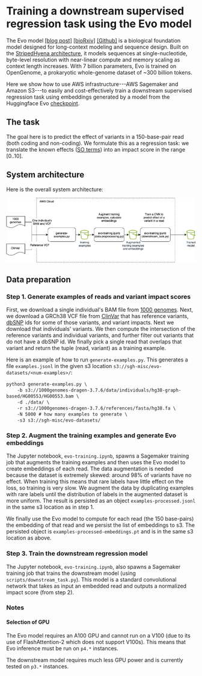 # Training a downstream supervised regression task using the Evo model

The Evo model [[blog post]](https://arcinstitute.org/news/blog/evo) [[bioRxiv]](https://www.biorxiv.org/content/10.1101/2024.02.27.582234v1) [[Github]](https://github.com/evo-design/evo) is a biological foundation model designed for long-context modeling and sequence design. Built on the [StripedHyena architecture](https://github.com/togethercomputer/stripedhyena), it models sequences at single-nucleotide, byte-level resolution with near-linear compute and memory scaling as context length increases. With 7 billion parameters, Evo is trained on OpenGenome, a prokaryotic whole-genome dataset of  ~300 billion tokens.

Here we show how to use AWS infrastructure---AWS Sagemaker and Amazon S3---to easily and cost-effectively train a downstream supervised regression task using embeddings generated by a model from the Huggingface Evo [checkpoint](https://huggingface.co/togethercomputer/evo-1-8k-base).

## The task

The goal here is to predict the effect of variants in a 150-base-pair read (both coding and non-coding). We formulate this as a regression task: we translate the known effects ([SO terms](http://www.sequenceontology.org)) into an impact score in the range [0..10].

## System architecture

Here is the overall system architecture:

![system architecture](resources/evo-model-architecture.png "System Architecture")

## Data preparation

### Step 1. Generate examples of reads and variant impact scores

First, we download a single individual's BAM file from [1000 genomes](https://www.internationalgenome.org).
Next, we download a GRCh38 VCF file from [ClinVar](https://www.ncbi.nlm.nih.gov/clinvar/) that has reference variants, [dbSNP](https://www.ncbi.nlm.nih.gov/snp/) ids for some of those variants, and variant impacts. Next we download that individuals' variants. We then compute the intersection of the reference variants and individual variants, and further filter out variants that do not have a dbSNP id. We finally pick a single read that overlaps that variant and return the tuple (read, variant) as a training example.

Here is an example of how to run `generate-examples.py`. This generates a file `examples.jsonl` in the given s3 location
`s3://sgh-misc/evo-datasets/<num-examples>/`:

```
python3 generate-examples.py \
    -b s3://1000genomes-dragen-3.7.6/data/individuals/hg38-graph-based/HG00553/HG00553.bam \
    -d ./data/ \
    -r s3://1000genomes-dragen-3.7.6/references/fasta/hg38.fa \
    -N 5000 # how many examples to generate \
    -s3 s3://sgh-misc/evo-datasets/
```

### Step 2. Augment the training examples and generate Evo embeddings

The Jupyter notebook, `evo-training.ipynb`, spawns a Sagemaker training job that augments the training examples and then uses the Evo model to create embeddings of each read. The data augmentation is needed because the dataset is extremely skewed: around 98% of variants have no effect. When training this means that rare labels have little effect on the loss, so training is very slow. We augment the data by duplicating examples with rare labels until the distribution of labels in the augmented dataset is more uniform. The result is persisted as an object `examples-processed.jsonl` in the same s3 location as in step 1.

We finally use the Evo model to compute for each read (the 150 base-pairs) the embedding of that read and we persist the list of embeddings to s3. The persisted object is `examples-processed-embeddings.pt` and is in the same s3 location as above.

### Step 3. Train the downstream regression model

The Jupyter notebook, `evo-training.ipynb`, also spawns a Sagemaker training job that trains the downstream model (using `scripts/downstream_task.py`). This model is a standard convolutional network that takes as input an embedded read and outputs a normalized impact score (from step 2).

### Notes

#### Selection of GPU

The Evo model requires an A100 GPU and cannot run on a V100 (due to its use of FlashAttention-2 which does not support V100s). This means that Evo inference must be run on `p4.*` instances.

The downstream model requires much less GPU power and is currently tested on `p3.*` instances.
